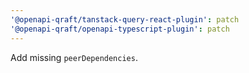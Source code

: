 ```yaml
---
'@openapi-qraft/tanstack-query-react-plugin': patch
'@openapi-qraft/openapi-typescript-plugin': patch
---
```


Add missing `peerDependencies`.
